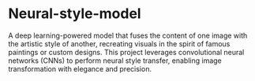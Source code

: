 # Neural-style-model
A deep learning-powered model that fuses the content of one image with the artistic style of another, recreating visuals in the spirit of famous paintings or custom designs. This project leverages convolutional neural networks (CNNs) to perform neural style transfer, enabling image transformation with elegance and precision.

